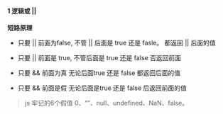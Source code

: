 #### 1 逻辑或 || 

**短路原理**

* 只要 || 前面为false, 不管 || 后面是 true 还是 fasle。 都返回 || 后面的值
* 只要 || 前面是 true, 不管后面是 true 还是 false 否返回前面



* 只要 && 前面为真 无论后面true 还是 false 都返回后面的值
* 只要 && 前面是假 无论后面是true 还是 false 后返回前面的值



> js 牢记的6个假值 0、“”、null、undefined、NaN、false。



